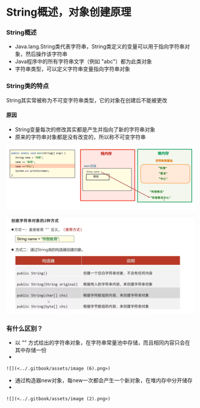 # String概述，对象创建原理

### String概述

* Java.lang.String类代表字符串，String类定义的变量可以用于指向字符串对象，然后操作该字符串
* Java程序中的所有字符串文字（例如 "abc"）都为此类对象
* 字符串类型，可以定义字符串变量指向字符串对象

### String类的特点

String其实常被称为不可变字符串类型，它的对象在创建后不能被更改

#### 原因

* String变量每次的修改其实都是产生并指向了新的字符串对象
* 原来的字符串对象都是没有改变的，所以称不可变字符串

![](<../.gitbook/assets/image (2) (4).png>)

![](<../.gitbook/assets/image (3).png>)

### 有什么区别？

* 以 "" 方式给出的字符串对象，在字符串常量池中存储，而且相同内容只会在其中存储一份
*

    ![](<../.gitbook/assets/image (6).png>)
* 通过构造器new对象，每new一次都会产生一个新对象，在堆内存中分开储存
*

    ![](<../.gitbook/assets/image (2).png>)
